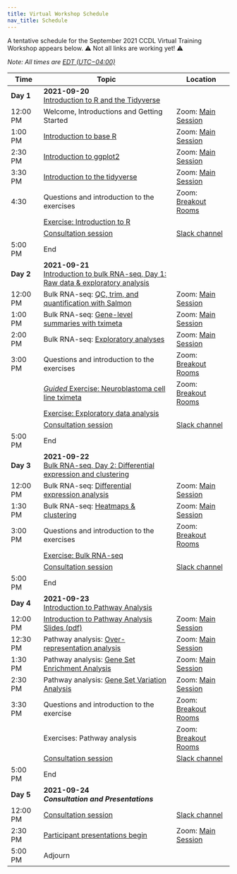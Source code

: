 ```yaml
---
title: Virtual Workshop Schedule
nav_title: Schedule
---
```


A tentative schedule for the September 2021 CCDL Virtual Training Workshop appears below.
⚠️ Not all links are working yet! ⚠️

*Note: All times are [EDT (UTC−04:00)](https://www.timeanddate.com/time/zones/edt)*
<!--See an example from a past virtual workshop here: https://github.com/AlexsLemonade/2020-may-training/wiki/Schedule --> 

| Time        | Topic                                          | Location |
|-------------|------------------------------------------------|----------|
| **Day 1**   | **2021-09-20** <br> [Introduction to R and the Tidyverse](https://github.com/AlexsLemonade/training-modules/blob/{{site.release_tag}}/intro-to-R-tidyverse/README.md)
| 12:00 PM    | Welcome, Introductions and Getting Started     | Zoom: [Main Session](../virtual-setup/zoom-procedures.md#joining-a-zoom-call) |
| 1:00 PM     | [Introduction to base R](https://htmlpreview.github.io/?https://github.com/AlexsLemonade/training-modules/blob/{{site.release_tag}}/intro-to-R-tidyverse/01-intro_to_base_R.nb.html) | Zoom: [Main Session](../virtual-setup/zoom-procedures.md#joining-a-zoom-call) |
| 2:30 PM     | [Introduction to ggplot2](https://htmlpreview.github.io/?https://github.com/AlexsLemonade/training-modules/blob/{{site.release_tag}}/intro-to-R-tidyverse/02-intro_to_ggplot2.nb.html) | Zoom: [Main Session](../virtual-setup/zoom-procedures.md#joining-a-zoom-call) |
| 3:30 PM     | [Introduction to the tidyverse](https://htmlpreview.github.io/?https://github.com/AlexsLemonade/training-modules/blob/{{site.release_tag}}/intro-to-R-tidyverse/03-intro_to_tidyverse.nb.html) | Zoom: [Main Session](../virtual-setup/zoom-procedures.md#joining-a-zoom-call) |
| 4:30        | Questions and introduction to the exercises | Zoom: [Breakout Rooms](../virtual-setup/zoom-procedures.md#using-zoom-breakout-rooms) |
|             | [Exercise: Introduction to R](https://github.com/AlexsLemonade/training-modules/blob/{{site.release_tag}}/intro-to-R-tidyverse/exercise_02-intro_to_R.Rmd)| | 
|             | [Consultation session](workshop-structure.md#consultation-sessions) | [Slack channel](../virtual-setup/slack-procedures.md#general-use) |
| 5:00  PM    | End             |
| **Day 2**   | **2021-09-21**  <br> [Introduction to bulk RNA-seq, Day 1: Raw data & exploratory analysis](https://github.com/AlexsLemonade/training-modules/blob/{{site.release_tag}}/RNA-seq/README.md) | 
| 12:00 PM    | Bulk RNA-seq: [QC, trim, and quantification with Salmon](https://htmlpreview.github.io/?https://github.com/AlexsLemonade/training-modules/blob/{{site.release_tag}}/RNA-seq/01-qc_trim_quant.nb.html)| Zoom: [Main Session](../virtual-setup/zoom-procedures.md#joining-a-zoom-call) |
| 1:00 PM     | Bulk RNA-seq: [Gene-level summaries with tximeta](https://htmlpreview.github.io/?https://github.com/AlexsLemonade/training-modules/blob/{{site.release_tag}}/RNA-seq/02-gastric_cancer_tximeta.nb.html)| Zoom: [Main Session](../virtual-setup/zoom-procedures.md#joining-a-zoom-call) |
| 2:00 PM     | Bulk RNA-seq: [Exploratory analyses](https://htmlpreview.github.io/?https://github.com/AlexsLemonade/training-modules/blob/{{site.release_tag}}/RNA-seq/03-gastric_cancer_exploratory.nb.html) | Zoom: [Main Session](../virtual-setup/zoom-procedures.md#joining-a-zoom-call) |
| 3:00 PM     | Questions and introduction to the exercises | Zoom: [Breakout Rooms](../virtual-setup/zoom-procedures.md#using-zoom-breakout-rooms) |
|             | [*Guided* Exercise: Neuroblastoma cell line tximeta](https://htmlpreview.github.io/?https://github.com/AlexsLemonade/training-modules/blob/{{site.release_tag}}/RNA-seq/04-nb_cell_line_tximeta.nb.html) | Zoom: [Breakout Rooms](../virtual-setup/zoom-procedures.md#using-zoom-breakout-rooms) |
|             | [Exercise: Exploratory data analysis](https://github.com/AlexsLemonade/training-modules/blob/{{site.release_tag}}/RNA-seq/exercise_01-exploratory_data_analysis.Rmd) | 
|             | [Consultation session](workshop-structure.md#consultation-sessions) | [Slack channel](../virtual-setup/slack-procedures.md#general-use) |
| 5:00  PM    | End             |
| **Day 3**   | **2021-09-22**  <br> [Bulk RNA-seq, Day 2: Differential expression and clustering](https://github.com/AlexsLemonade/training-modules/blob/{{site.release_tag}}/RNA-seq/README.md) | 
| 12:00 PM    | Bulk RNA-seq: [Differential expression analysis](https://htmlpreview.github.io/?https://github.com/AlexsLemonade/training-modules/blob/{{site.release_tag}}/RNA-seq/05-nb_cell_line_DESeq2.nb.html) | Zoom: [Main Session](../virtual-setup/zoom-procedures.md#joining-a-zoom-call) |
| 1:30 PM     | Bulk RNA-seq: [Heatmaps & clustering](https://htmlpreview.github.io/?https://github.com/AlexsLemonade/training-modules/blob/{{site.release_tag}}/RNA-seq/06-openpbta_heatmap.nb.html) | Zoom: [Main Session](../virtual-setup/zoom-procedures.md#joining-a-zoom-call) |
| 3:00 PM     | Questions and introduction to the exercises | Zoom: [Breakout Rooms](../virtual-setup/zoom-procedures.md#using-zoom-breakout-rooms) |
|             | [Exercise: Bulk RNA-seq](https://github.com/AlexsLemonade/training-modules/blob/{{site.release_tag}}/RNA-seq/exercise_02-bulk_rnaseq.Rmd) | 
|             | [Consultation session](workshop-structure.md#consultation-sessions)  | [Slack channel](../virtual-setup/slack-procedures.md#general-use) |
| 5:00 PM     | End             |             
| **Day 4**   | **2021-09-23**  <br> [Introduction to Pathway Analysis](https://github.com/AlexsLemonade/training-modules/blob/{{site.release_tag}}/pathway-analysis/README.md) | | 
| 12:00 PM    | [Introduction to Pathway Analysis Slides (pdf)](../slides/2021-03-25_Introduction_to_Pathway_Analysis.pdf) |  Zoom: [Main Session](../virtual-setup/zoom-procedures.md#joining-a-zoom-call) |
| 12:30 PM    | Pathway analysis: [Over-representation analysis](https://htmlpreview.github.io/?https://github.com/AlexsLemonade/training-modules/blob/{{site.release_tag}}/pathway-analysis/01-overrepresentation_analysis.nb.html) | Zoom: [Main Session](../virtual-setup/zoom-procedures.md#joining-a-zoom-call) |
| 1:30 PM     | Pathway analysis: [Gene Set Enrichment Analysis](https://htmlpreview.github.io/?https://github.com/AlexsLemonade/training-modules/blob/{{site.release_tag}}/pathway-analysis/02-gene_set_enrichment_analysis.nb.html) | Zoom: [Main Session](../virtual-setup/zoom-procedures.md#joining-a-zoom-call) | 
| 2:30 PM     | Pathway analysis: [Gene Set Variation Analysis](https://htmlpreview.github.io/?https://github.com/AlexsLemonade/training-modules/blob/{{site.release_tag}}/pathway-analysis/03-gene_set_variation_analysis.nb.html) |  Zoom: [Main Session](../virtual-setup/zoom-procedures.md#joining-a-zoom-call) |
| 3:30 PM     | Questions and introduction to the exercise | Zoom: [Breakout Rooms](../virtual-setup/zoom-procedures.md#using-zoom-breakout-rooms) |
|             | Exercises: Pathway analysis| Zoom: [Breakout Rooms](../virtual-setup/zoom-procedures.md#using-zoom-breakout-rooms) | 
|             | [Consultation session](workshop-structure.md#consultation-sessions) | [Slack channel](../virtual-setup/slack-procedures.md#general-use)|
| 5:00 PM     | End || 
| **Day 5**   | **2021-09-24**  <br> _**Consultation and Presentations**_ |     
| 12:00 PM    | [Consultation session](workshop-structure.md#consultation-sessions)  | [Slack channel](../virtual-setup/slack-procedures.md#general-use) |
| 2:30 PM     | [Participant presentations begin](workshop-structure.md#presentations) | Zoom: [Main Session](../virtual-setup/zoom-procedures.md#joining-a-zoom-call) |
| 5:00 PM     | Adjourn   |
